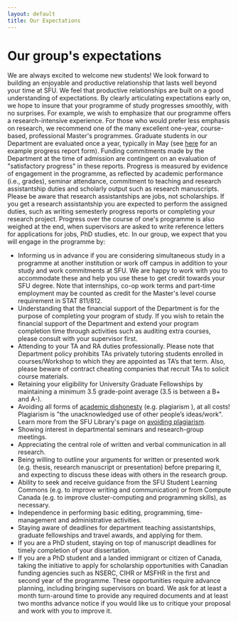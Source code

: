 ```yaml
---
layout: default
title: Our Expectations
---
```


# Our group's expectations
We are always excited to welcome new students! We look forward to building an enjoyable and productive relationship that lasts well beyond your time at SFU. We feel that productive relationships are built on a good understanding of expectations. By clearly articulating expectations early on, we hope to insure that your programme of study progresses smoothly, with no surprises. For example, we wish to emphasize that our programme offers a research-intensive experience. For those who would prefer less emphasis on research, we recommend one of the many excellent one-year,  course-based, professional  Master's programmes. Graduate students in our Department are evaluated once a year, typically in May (see [here](http://stat.sfu.ca/content/dam/sfu/stat/documents/Statgen/Progress_report_2011_form.doc) for an example progress report form). Funding commitments made by the Department at the time of admission are contingent on an evaluation of "satisfactory progress" in these reports. Progress is measured by evidence of engagement in the programme, as reflected by academic performance (i.e., grades), seminar attendance, commitment to teaching and research assistantship duties and scholarly output such as research manuscripts. Please be aware that research assistantships are jobs, not scholarships. If you get a research assistantship you are expected to perform the assigned duties, such as writing semesterly progress reports or completing your research project. Progress over the course of one's programme is also weighed at the end, when supervisors are asked to write reference letters for applications for jobs, PhD studies, etc. In our group, we expect that you will engage in the programme by:

* Informing us in advance if you are considering simultaneous study in a programme at another institution or work off campus in addition to your study and work commitments at SFU. We are happy to work with you to accommodate these and help you use these to get credit towards your SFU degree.  Note that internships, co-op work terms and part-time employment may be counted as credit for the Master's level course requirement in STAT 811/812.
* Understanding that the financial support of the Department is for the purpose of completing your program of study. If you wish to retain the financial support of the Department and extend your program completion time through activities such as auditing extra courses, please consult with your supervisor first.  
* Attending to your TA and RA duties professionally. Please note that Department policy prohibits TAs privately tutoring students enrolled in
courses/Workshop to which they are appointed as TA’s that term. Also, please beware of contract cheating companies that recruit TAs to solicit course materials.
* Retaining your eligibility for University Graduate Fellowships by maintaining a minimum 3.5 grade-point average (3.5 is between a B+ and A-).
* Avoiding all forms of [academic dishonesty](https://www.sfu.ca/students/academicintegrity/what-is-it.html) (e.g. plagiarism ), at all costs! Plagiarism is "the unacknowledged use of other people’s ideas/work". Learn more from the SFU Library's page on [avoiding plagiarism](https://www.lib.sfu.ca/help/academic-integrity/plagiarism).
* Showing interest in departmental seminars and research-group meetings.
* Appreciating the central role of written and verbal communication in all research.
* Being willing to outline your arguments for written or presented work (e.g. thesis, research manuscript or presentation) before preparing it, and expecting to discuss these ideas with others in the research group. 
* Ability to seek and receive guidance from the SFU Student Learning Commons (e.g. to improve writing and communication) or from Compute Canada (e.g. to improve cluster-computing and programming skills), as necessary.
* Independence in performing basic editing, programming, time-management and administrative activities.
* Staying aware of deadlines for department teaching assistantships, graduate fellowships and travel awards, and applying for them.
* If you are a PhD student, staying on top of manuscript deadlines for timely completion of your dissertation.
* If you are a PhD student and a landed immigrant or citizen of Canada, taking the initiative to apply for scholarship opportunities with Canadian funding agencies such as NSERC, CIHR or MSFHR in the first and second year of the programme. These opportunities require advance planning, including bringing supervisors on board. We ask for at least a month turn-around time to provide any required documents and at least two months advance notice if you would like us to critique your proposal and work with you to improve it.

